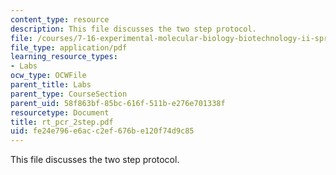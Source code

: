 ```yaml
---
content_type: resource
description: This file discusses the two step protocol.
file: /courses/7-16-experimental-molecular-biology-biotechnology-ii-spring-2005/fe24e796e6acc2ef676be120f74d9c85_rt_pcr_2step.pdf
file_type: application/pdf
learning_resource_types:
- Labs
ocw_type: OCWFile
parent_title: Labs
parent_type: CourseSection
parent_uid: 58f863bf-85bc-616f-511b-e276e701338f
resourcetype: Document
title: rt_pcr_2step.pdf
uid: fe24e796-e6ac-c2ef-676b-e120f74d9c85
---
```

This file discusses the two step protocol.

